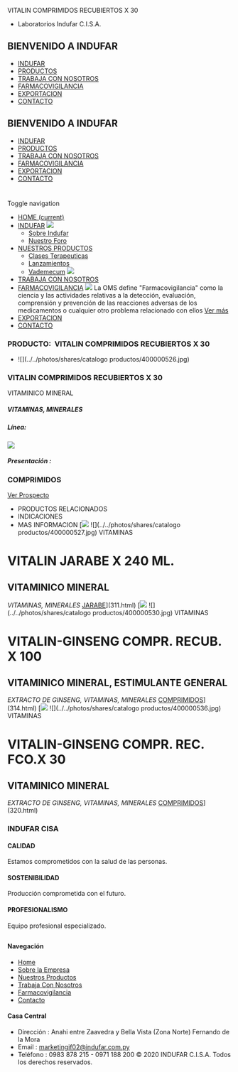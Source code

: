 VITALIN COMPRIMIDOS RECUBIERTOS X 30
- Laboratorios Indufar C.I.S.A.
## BIENVENIDO A INDUFAR
* [INDUFAR](310.html#)
* [PRODUCTOS](310.html#)
* [TRABAJA CON NOSOTROS](310.html#)
* [FARMACOVIGILANCIA](310.html#)
* [EXPORTACION](310.html#)
* [CONTACTO](310.html#)
## BIENVENIDO A INDUFAR
* [INDUFAR](../../index.html)
* [PRODUCTOS](../../productos.html)
* [TRABAJA CON NOSOTROS](../../trabaja_con_nosotros.html)
* [FARMACOVIGILANCIA](../../farmacovigilancia.html)
* [EXPORTACION](../../exportacion.html)
* [CONTACTO](../../contacto.html)
# 
Toggle navigation
* [HOME (current)](../../index.html)
* [INDUFAR](310.html#) 
  [![ ](../../photos/shares/Sistema/Menu/indufar_menul.jpg)](../../institucional.html)
  - [Sobre Indufar](../../institucional.html)
  - [Nuestro Foro](../../blog.html)
* [NUESTROS PRODUCTOS](310.html#) 
  - [Clases Terapeuticas](../clases_terapeuticas.html)
  - [Lanzamientos](../lanzamientos.html)
  - [Vademecum](../../productos.html)
  [![ ](../../photos/shares/Sistema/Menu/productos.png)](../../productos.html)
* [TRABAJA CON NOSOTROS](../../trabaja_con_nosotros.html)
* [FARMACOVIGILANCIA](310.html#) 
  [![ ](../../photos/shares/Sistema/Menu/TUBOS.png)](../../farmacovigilancia.html)
  La OMS define "Farmacovigilancia" como la ciencia y las actividades relativas a la detección, evaluación, comprensión y prevención de las reacciones adversas de los medicamentos o cualquier otro problema relacionado con ellos
  [Ver más](../../farmacovigilancia.html)
* [EXPORTACION](../../exportacion.html)
* [CONTACTO](../../contacto.html)
### PRODUCTO:  VITALIN COMPRIMIDOS RECUBIERTOS X 30
* ![](../../photos/shares/catalogo productos/400000526.jpg)
### **VITALIN COMPRIMIDOS RECUBIERTOS X 30**
VITAMINICO MINERAL
##### **VITAMINAS, MINERALES**
##### **Línea:**
[![](../../photos/shares/Laboratorios/lab_indufar.png)](../linea/1.html)
##### **Presentación :**
### COMPRIMIDOS
[Ver Prospecto](https://www.indufar.com.py/files/shares/prospectos/400000526.pdf)
* PRODUCTOS RELACIONADOS
* INDICACIONES
* MAS INFORMACION
[![](../../photos/shares/Laboratorios/lab_indufar.png)
![](../../photos/shares/catalogo productos/400000527.jpg)
VITAMINAS
# VITALIN JARABE X 240 ML.
## VITAMINICO MINERAL
*VITAMINAS, MINERALES*
[JARABE](310.html#)](311.html)
[![](../../photos/shares/Laboratorios/lab_indufar.png)
![](../../photos/shares/catalogo productos/400000530.jpg)
VITAMINAS
# VITALIN-GINSENG COMPR. RECUB. X 100
## VITAMINICO MINERAL, ESTIMULANTE GENERAL
*EXTRACTO DE GINSENG, VITAMINAS, MINERALES*
[COMPRIMIDOS](310.html#)](314.html)
[![](../../photos/shares/Laboratorios/lab_indufar.png)
![](../../photos/shares/catalogo productos/400000536.jpg)
VITAMINAS
# VITALIN-GINSENG COMPR. REC. FCO.X 30
## VITAMINICO MINERAL
*EXTRACTO DE GINSENG, VITAMINAS, MINERALES*
[COMPRIMIDOS](310.html#)](320.html)
### INDUFAR CISA
#### CALIDAD
Estamos comprometidos con la salud de las personas.
#### SOSTENIBILIDAD
Producción comprometida con el futuro.
#### PROFESIONALISMO
Equipo profesional especializado.
## 
#### Navegación
* [Home](../../index.html)
* [Sobre la Empresa](../../institucional.html)
* [Nuestros Productos](../../productos.html)
* [Trabaja Con Nosotros](../../trabaja_con_nosotros.html)
* [Farmacovigilancia](../../farmacovigilancia.html)
* [Contacto](../../contacto.html)
#### Casa Central
* Dirección : Anahi entre Zaavedra y Bella Vista (Zona Norte) Fernando de la Mora
* Email : [marketingif02@indufar.com.py](mailto:marketingif02@indufar.com.py)
* Teléfono : 0983 878 215 - 0971 188 200
© 2020 INDUFAR C.I.S.A. Todos los derechos reservados.